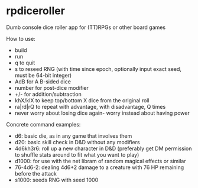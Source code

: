 # rpdiceroller
Dumb console dice roller app for (TT)RPGs or other board games

How to use:
- build
- run
- q to quit
- s to reseed RNG (with time since epoch, optionally input exact seed, must be 64-bit integer)
- AdB for A B-sided dice
- number for post-dice modifier
- +/- for addition/subtraction
- khX/klX to keep top/bottom X dice from the original roll
- ra|rd|rQ to repeat with advantage, with disadvantage, Q times
- never worry about losing dice again- worry instead about having power

Concrete command examples:

- d6: basic die, as in any game that involves them
- d20: basic skill check in D&D without any modifiers
- 4d6kh3r6: roll up a new character in D&D (preferably get DM permission to shuffle stats around to fit what you want to play)
- d1000: for use with the net libram of random magical effects or similar
- 76-4d6-2: dealing 4d6+2 damage to a creature with 76 HP remaining before the attack
- s1000: seeds RNG with seed 1000
